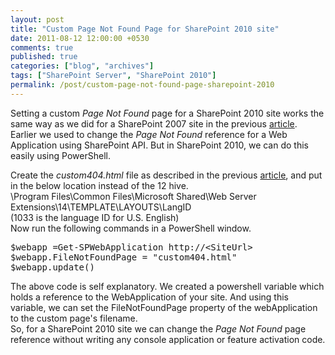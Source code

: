 ```yaml
---
layout: post
title: "Custom Page Not Found Page for SharePoint 2010 site"
date: 2011-08-12 12:00:00 +0530
comments: true
published: true
categories: ["blog", "archives"]
tags: ["SharePoint Server", "SharePoint 2010"]
permalink: /post/custom-page-not-found-page-sharepoint-2010
---
```

<!-- more -->
<p>Setting a custom <em>Page Not Found</em> page for a SharePoint 2010 site works the same way as we did for a SharePoint 2007 site in the previous <a title="Creating a Custom Page Not Found Page for SharePoint 2007 Site" href="http://spdeveloper.co.in/articles/pages/custom-page-not-found-page-2007.aspx">article</a>. Earlier we used to change the <em>Page Not Found</em> reference for a Web Application using SharePoint API. But in SharePoint 2010, we can do this easily using PowerShell.</p>
<p>Create the <em>custom404.html</em> file as described in the previous <a title="Creating a Custom Page Not Found Page for SharePoint 2007 Site" href="http://spdeveloper.co.in/articles/pages/custom-page-not-found-page-2007.aspx">article</a>, and put in the below location instead of the 12 hive.<br />\Program Files\Common Files\Microsoft Shared\Web Server Extensions\14\TEMPLATE\LAYOUTS\LangID<br /> (1033 is the language ID for U.S. English)<br />Now run the following commands in a PowerShell window.</p>
<pre class="brush:ps;auto-links:false;toolbar:false" contenteditable="false">$webapp =Get-SPWebApplication http://&lt;SiteUrl&gt;
$webapp.FileNotFoundPage = "custom404.html"
$webapp.update()</pre>
<p>The above code is self explanatory. We created a powershell variable which holds a reference to the WebApplication of your site. And using this variable, we can set the FileNotFoundPage property of the webApplication to the custom page's filename.<br />So, for a SharePoint 2010 site we can change the <em>Page Not Found</em> page reference without writing any console application or feature activation code.</p>
